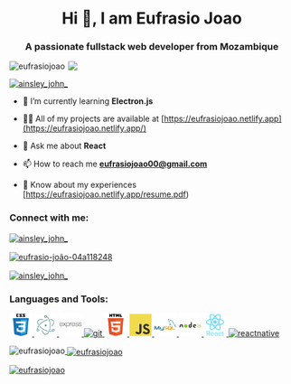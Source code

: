 <h1 align="center">Hi 👋, I am Eufrasio Joao</h1>
<h3 align="center">A passionate fullstack web developer from Mozambique</h3>
<img align='right' altt="coding" width="400" src="https://t4.ftcdn.net/jpg/03/13/40/45/360_F_313404541_e9YZ3pht6oEEkMXuhxTboqXA2B2ShNnC.jpg"

<p align="left"> <img src="https://komarev.com/ghpvc/?username=eufrasiojoao&label=Profile%20views&color=0e75b6&style=flat" alt="eufrasiojoao" /> </p>

<p align="left"> <a href="https://twitter.com/ainsley_john_" target="blank"><img src="https://img.shields.io/twitter/follow/ainsley_john_?logo=twitter&style=for-the-badge" alt="ainsley_john_" /></a> </p>

- 🌱 I’m currently learning **Electron.js**

- 👨‍💻 All of my projects are available at [https://eufrasiojoao.netlify.app](https://eufrasiojoao.netlify.app/)

- 💬 Ask me about **React**

- 📫 How to reach me **eufrasiojoao00@gmail.com**

- 📄 Know about my experiences [https://eufrasiojoao.netlify.app/resume.pdf)

<h3 align="left">Connect with me:</h3>
<p align="left">
<a href="https://twitter.com/ainsley_john_" target="blank"><img align="center" src="https://raw.githubusercontent.com/rahuldkjain/github-profile-readme-generator/master/src/images/icons/Social/twitter.svg" alt="ainsley_john_" height="30" width="40" /></a>
  
<a href="https://linkedin.com/in/eufrasio-joão-04a118248" target="blank"><img align="center" src="https://raw.githubusercontent.com/rahuldkjain/github-profile-readme-generator/master/src/images/icons/Social/linked-in-alt.svg" alt="eufrasio-joão-04a118248" height="30" width="40" /></a>
  
<a href="https://instagram.com/frasio_" target="blank"><img align="center" src="https://raw.githubusercontent.com/rahuldkjain/github-profile-readme-generator/master/src/images/icons/Social/instagram.svg" alt="ainsley_john_" height="30" width="40" /></a>
</p>

<h3 align="left">Languages and Tools:</h3>
<p align="left">   <a href="https://www.w3schools.com/css/" target="_blank" rel="noreferrer"> <img src="https://raw.githubusercontent.com/devicons/devicon/master/icons/css3/css3-original-wordmark.svg" alt="css3" width="40" height="40"/> </a> <a href="https://www.electronjs.org" target="_blank" rel="noreferrer"> <img src="https://raw.githubusercontent.com/devicons/devicon/master/icons/electron/electron-original.svg" alt="electron" width="40" height="40"/> </a> <a href="https://expressjs.com" target="_blank" rel="noreferrer"> <img src="https://raw.githubusercontent.com/devicons/devicon/master/icons/express/express-original-wordmark.svg" alt="express" width="40" height="40"/> </a> <a href="https://git-scm.com/" target="_blank" rel="noreferrer"> <img src="https://www.vectorlogo.zone/logos/git-scm/git-scm-icon.svg" alt="git" width="40" height="40"/> </a> <a href="https://www.w3.org/html/" target="_blank" rel="noreferrer"> <img src="https://raw.githubusercontent.com/devicons/devicon/master/icons/html5/html5-original-wordmark.svg" alt="html5" width="40" height="40"/> </a>  <a href="https://developer.mozilla.org/en-US/docs/Web/JavaScript" target="_blank" rel="noreferrer"> <img src="https://raw.githubusercontent.com/devicons/devicon/master/icons/javascript/javascript-original.svg" alt="javascript" width="40" height="40"/> </a> <a href="https://www.mysql.com/" target="_blank" rel="noreferrer"> <img src="https://raw.githubusercontent.com/devicons/devicon/master/icons/mysql/mysql-original-wordmark.svg" alt="mysql" width="40" height="40"/> </a> <a href="https://nodejs.org" target="_blank" rel="noreferrer"> <img src="https://raw.githubusercontent.com/devicons/devicon/master/icons/nodejs/nodejs-original-wordmark.svg" alt="nodejs" width="40" height="40"/> </a> <a href="https://reactjs.org/" target="_blank" rel="noreferrer"> <img src="https://raw.githubusercontent.com/devicons/devicon/master/icons/react/react-original-wordmark.svg" alt="react" width="40" height="40"/> </a> <a href="https://reactnative.dev/" target="_blank" rel="noreferrer"> <img src="https://reactnative.dev/img/header_logo.svg" alt="reactnative" width="40" height="40"/> </p>

<p><img align="left" src="https://github-readme-stats.vercel.app/api/top-langs?username=eufrasiojoao&show_icons=true&locale=en&layout=compact" alt="eufrasiojoao" /></p>

<p>&nbsp;<img align="center" src="https://github-readme-stats.vercel.app/api?username=eufrasiojoao&show_icons=true&locale=en" alt="eufrasiojoao" /></p>

<p><img align="center" src="https://github-readme-streak-stats.herokuapp.com/?user=eufrasiojoao&" alt="eufrasiojoao" /></p>
